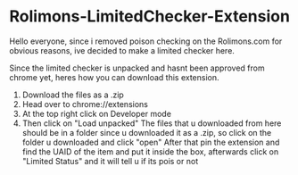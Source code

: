 # Rolimons-LimitedChecker-Extension
Hello everyone, since i removed poison checking on the Rolimons.com for obvious reasons, ive decided to make a limited checker here.

Since the limited checker is unpacked and hasnt been approved from chrome yet, heres how you can download this extension. 
1. Download the files as a .zip 
2. Head over to chrome://extensions 
3. At the top right click on Developer mode 
4. Then click on "Load unpacked" 
The files that u downloaded from here should be in a folder since u downloaded it as a .zip, so click on the folder u downloaded and click "open" 
After that pin the extension and find the UAID of the item and put it inside the box, afterwards click on "Limited Status" and it will tell u if its pois or not
